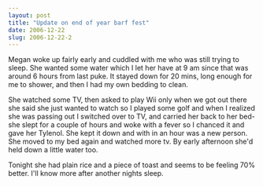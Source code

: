 ```yaml
---
layout: post
title: "Update on end of year barf fest"
date: 2006-12-22
slug: 2006-12-22-2
---
```


Megan woke up fairly early and cuddled with me who was still trying to sleep.  She wanted some water which I let her have at 9 am since that was around 6 hours from last puke.  It stayed down for 20 mins, long enough for me to shower, and then I had my own bedding to clean. 

She watched some TV, then asked to play Wii only when we got out there she said she just wanted to watch so I played some golf and when I realized she was passing out I switched over to TV, and carried her back to her bed- she slept for a couple of hours and woke with a fever so I chanced it and gave her Tylenol.  She kept it down and with in an hour was a new person. She moved to my bed again and watched more tv.  By early afternoon she&apos;d held down a little water too.

Tonight she had plain rice and a piece of toast and seems to be feeling 70% better.  I&apos;ll know more after another nights sleep.
